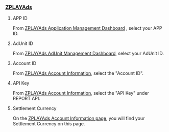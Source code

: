 ###     [ZPLAYAds](http://www.zplayads.com/) 
1. APP ID 
    
    From [ZPLAYAds Application Management Dashboard](https://en-sellers.zplayads.com/#/app/appList/) , select your APP ID.

2. AdUnit ID
    
     From [ZPLAYAds AdUnit Management Dashboard](https://en-sellers.zplayads.com/#/ad/placeList/), select your AdUnit ID. 
3. Account ID

   From [ZPLAYAds Account Information](https://en-sellers.zplayads.com/#/personal/personalInfo/), select the "Account ID".
4. API Key

   From [ZPLAYAds Account Information](https://en-sellers.zplayads.com/#/personal/personalInfo/), select the "API Key" under REPORT API.
5. Settlement Currency
     
      On the [ZPLAYAds Account Information page](https://en-sellers.zplayads.com/#/personal/personalInfo/), you will find your Settlement Currency on this page.